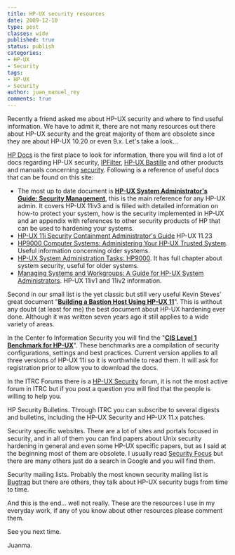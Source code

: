 ```yaml
---
title: HP-UX security resources
date: 2009-12-10
type: post
classes: wide
published: true
status: publish
categories:
- HP-UX
- Security
tags:
- HP-UX
- Security
author: juan_manuel_rey
comments: true
---
```


Recently a friend asked me about HP-UX security and where to find useful information. We have to admit it, there are not many resources out there about HP-UX security and the great majority of them are obsolete since they are about HP-UX 10.20 or even 9.x. Let's take a look...

[HP Docs](http://docs.hp.com/) is the first place to look for information, there you will find a lot of docs regarding HP-UX security, [IPFilter](http://docs.hp.com/en/internet.html#IPFilter), [HP-UX Bastille](http://docs.hp.com/en/5992-5099A/index.html) and other products and manuals concerning [security](http://docs.hp.com/en/internet.html#IPFilter). Following is a reference of useful docs that can be found on this site:

-   The most up to date document is [**HP-UX System Administrator's Guide: Security Management**](http://docs.hp.com/en/5992-6416/5992-6416.pdf), this is the main reference for any HP-UX admin. It covers HP-UX 11iv3 and is filled with detailed information on how-to protect your system, how is the security implemented in HP-UX and an appendix with references to other security products of HP that can be used to hardening your systems.
-   [HP-UX 11i Security Containment Administrator's Guide](http://docs.hp.com/en/5991-8678/index.html) HP-UX 11.23
-   [HP9000 Computer Systems: Administering Your HP-UX Trusted System](http://docs.hp.com/en/B2355-90121/index.html). Useful information concerning older systems.
-   [HP-UX System Administration Tasks: HP9000](http://docs.hp.com/en/B2355-90672/index.html). It has full chapter about system security, useful for older systems.
-   [Managing Systems and Workgroups: A Guide for HP-UX System Administrators](http://docs.hp.com/en/B2355-90950/B2355-90950.pdf). HP-UX 11iv1 and 11iv2 information.

Second in our small list is the yet classic but still very useful Kevin Steves' great document "[**Building a Bastion Host Using HP-UX 11**](http://www.windowsecurity.com/whitepapers/Building_a_Bastion_Host_Using_HPUX_11.html)". This is without any doubt (at least for me) the best document about HP-UX hardening ever done. Although it was written seven years ago it still applies to a wide variety of areas.

In the Center fo Information Security you will find the "[**CIS Level 1 Benchmark for HP-UX**](http://www.cisecurity.org/bench_hpux.html)". These benchmarks are a compilation of security configurations, settings and best practices. Current version applies to all three versions of HP-UX 11i so it is worthwhile to read them. It will ask for registration prior to allow you to download the docs.

In the ITRC Forums there is a [HP-UX Security](http://forums11.itrc.hp.com/service/forums/categoryhome.do?categoryId=155) forum, it is not the most active forum in ITRC but if you post a question you will find that the people is willing to help you.

HP Security Bulletins. Through ITRC you can subscribe to several digests and bulletins, including the HP-UX Security and HP-UX 11.x patches.

Security specific websites. There are a lot of sites and portals focused in security, and in all of them you can find papers about Unix security hardening in general and even some HP-UX specific papers, but as I said at the beginning most of them are obsolete. I usually read [Security Focus](http://www.securityfocus.com/) but there are many others just do a search in Google and you will find them.

Security mailing lists. Probably the most known security mailing list is [Bugtraq](http://www.securityfocus.com/archive/1) but there are others, they talk about HP-UX security bugs from time to time.

And this is the end... well not really. These are the resources I use in my everyday work, if any of you know about other resources please comment them.

See you next time.

Juanma.
